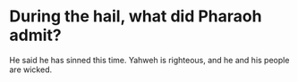# During the hail, what did Pharaoh admit?

He said he has sinned this time. Yahweh is righteous, and he and his people are wicked.

